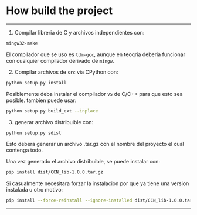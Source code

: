 # How build the project

----

1. Compilar libreria de C y archivos independientes con:
```bash
mingw32-make
```
El compilador que se uso es `tdm-gcc`, aunque en teoqria deberia funcionar con cualquier compilador derivado de `mingw`.

2. Compilar archivos de `src` via CPython con:
```bash
python setup.py install
```
Posiblemente deba instalar el compilador `VS` de C/C++ para que esto sea posible.
tambien puede usar:
```bash
python setup.py build_ext --inplace
```

3. generar archivo distribuible con:
```bash
python setup.py sdist
```
Esto debera generar un archivo .tar.gz con el nombre del proyecto el cual contenga todo.

Una vez generado el archivo distribuible, se puede instalar con:
```bash
pip install dist/CCN_lib-1.0.0.tar.gz
```

Si casualmente necesitara forzar la instalacion por que ya tiene una version instalada u otro motivo:
```bash
pip install --force-reinstall --ignore-installed dist/CCN_lib-1.0.0.tar.gz
```

----